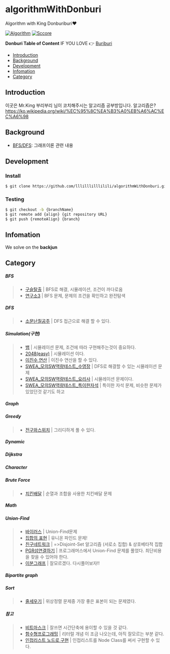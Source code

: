 # algorithmWithDonburi
Algorithm with King Donburiburi♥ 

[![Algorithm](https://img.shields.io/badge/Algorithm-Kakao%20Talk%20%3A%20%EC%9E%90%EB%B0%94%20%EC%95%8C%EA%B3%A0%EB%A6%AC%EC%A6%98%20%EB%B0%A9-Red.svg?logo=baidu)](https://open.kakao.com/o/gK0gr6T)
[![Sccore](https://img.shields.io/badge/15--16-%EB%A0%88%EC%8A%A4%ED%84%B0%EC%9A%B0%EC%8A%B9-blue.svg?logo=facebook)](https://www.lcfc.com/)


**Donburi Table of Content** IF YOU LOVE 👉 <a href = "http://www.hddonburi.com/">Buriburi</a>

- [Introduction](#introduction)
- [Background](#background)
- [Development](#development)
- [Infomation](#infomation)
- [Category](#Category)

## Introduction

이곳은 Mr.King 부리부리 님이 코치해주시는 알고리즘 공부방입니다.
알고리즘은? https://ko.wikipedia.org/wiki/%EC%95%8C%EA%B3%A0%EB%A6%AC%EC%A6%98 

## Background
- [BFS/DFS](https://www.codeproject.com/Articles/32212/Introduction-to-Graph-with-Breadth-First-Search-BF): 그래프이론 관련 내용

## Development
### Install

```bash
$ git clone https://github.com/lllilllilllilili/algorithmWithDonburi.git
```
### Testing

```bash
$ git checkout -b {branchName}
$ git remote add {align} {git repository URL}
$ git push {remoteAlign} {branch}
```



## Infomation
We solve on the **backjun**

## Category
##### BFS
> - [구슬탈출](./BFS/b_구슬탈출/구슬탈출.java) | BFS로 해결, 시뮬레이션, 조건이 까다로움
> - [연구소3](./BFS/b17142_연구소3/boj_17142_연구소3.java) | BFS 문제, 문제의 조건을 확인하고 완전탐색



##### DFS
> - [소문난칠공주](./DFS/b1941_소문난칠공주/b1941_소문난칠공주.java) | DFS 접근으로 해결 할 수 있다.
>



##### Simulation(구현)
> - [뱀](./구현/b3190_뱀/backjun_3190_뱀.java) | 시뮬레이션 문제, 조건에 따라 구현해주는것이 중요하다.
> - [2048(easy)](./구현/b12100_2048/backjun_2048.java) | 시뮬레이션 이다. 
> - [이진수 연산](./구현/b12813_이진수연산/b12813_이진수연산.java) | 이진수 연산을 할 수 있다. 
> - [SWEA_모의SW역량테스트_수영장](./구현/swea_수영장.java) | DFS로 해결할 수 있는 시뮬레이션 문제
> - [SWEA_모의SW역량테스트_요리사](./구현/SWEA_모의SW역량테스트_요리사/SWEA_모의SW역량테스트_요리사.java) | 시뮬레이션 문제이다. 
> - [SWEA_모의SW역량테스트_특이한자석](./구현/SWEA_모의SW역량테스트_특이한자석) | 특이한 자석 문제, 비슷한 문제가 있었던것 같기도 하고

##### Graph

##### Greedy
> - [전구와스위치](./그리디/b2138_전구와스위치/boj_2138.java) | 그리디하게 풀 수 있다.
##### Dynamic

##### Dijkstra

##### Character 

##### Brute Force
> - [치킨배달](./브루트포스/b15686_치킨배달/boj_15686_치킨배달.java) | 순열과 조합을 사용한 치킨배달 문제

##### Math

##### Union-Find
> - [바이러스](./DFS/b2606_바이러스/b2606_바이러스.java) | Union-Find문제
> - [집합의 표현](./유니온파인드/b1717_집합의표현/b1717_집합의표현.java) | 유니온 파인드 문제!
> - [친구네트워크](./유니온파인드/b4195_친구네트워크/b4195_친구네트워크.java) | =>Disjoint-Set 알고리즘 (서로소 집합) & 상호베타적 집합
> - [PGR섬연결하기](./유니온파인드/섬연결하기.java) | 프로그래머스에서 Union-Find 문제를 풀었다. 최단비용을 찾을 수 있어야 한다. 
> - [이분그래프](./이분그래프/b1707_이분그래프/b1707_이분그래프.java) | 잘모르겠다. 다시풀어보자!!


##### Bipartite graph

##### Sort
> - [줄세우기](./정렬/b2252_줄세우기/b2252_줄세우기.java) | 위상정렬 문제중 가장 좋은 표본이 되는 문제였다.

##### 참고
> - [비트마스크](./참고/[2019_12_19]비트마스크.md) | 잘쓰면 시간단축에 용이할 수 있을 것 같다.
> - [함수형프로그래밍](./참고/[2019_12_19]함수형프로그래밍.md) | 리터럴 개념 이 조금 나오는데, 아직 잘모르는 부분 같다.
> - [인접리스트 노드로 구현](./참고/[2019_12_20]인접리스트노드로구현.md) | 인접리스트를 Node Class를 써서 구현할 수 있다. 